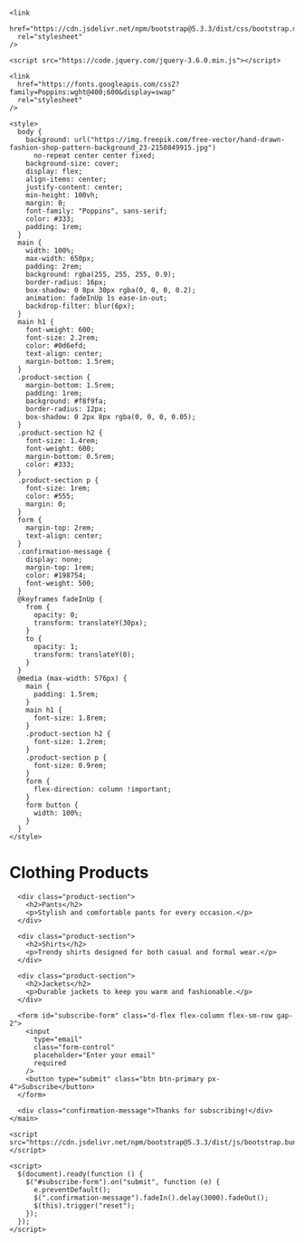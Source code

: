 <!DOCTYPE html>
<html lang="en">
  <head>
    <meta charset="UTF-8" />
    <meta name="viewport" content="width=device-width, initial-scale=1" />
    <title>Clothing Products - Coming Soon</title>

    <link
      href="https://cdn.jsdelivr.net/npm/bootstrap@5.3.3/dist/css/bootstrap.min.css"
      rel="stylesheet"
    />

    <script src="https://code.jquery.com/jquery-3.6.0.min.js"></script>

    <link
      href="https://fonts.googleapis.com/css2?family=Poppins:wght@400;600&display=swap"
      rel="stylesheet"
    />

    <style>
      body {
        background: url("https://img.freepik.com/free-vector/hand-drawn-fashion-shop-pattern-background_23-2150849915.jpg")
          no-repeat center center fixed;
        background-size: cover;
        display: flex;
        align-items: center;
        justify-content: center;
        min-height: 100vh;
        margin: 0;
        font-family: "Poppins", sans-serif;
        color: #333;
        padding: 1rem;
      }
      main {
        width: 100%;
        max-width: 650px;
        padding: 2rem;
        background: rgba(255, 255, 255, 0.9);
        border-radius: 16px;
        box-shadow: 0 8px 30px rgba(0, 0, 0, 0.2);
        animation: fadeInUp 1s ease-in-out;
        backdrop-filter: blur(6px);
      }
      main h1 {
        font-weight: 600;
        font-size: 2.2rem;
        color: #0d6efd;
        text-align: center;
        margin-bottom: 1.5rem;
      }
      .product-section {
        margin-bottom: 1.5rem;
        padding: 1rem;
        background: #f8f9fa;
        border-radius: 12px;
        box-shadow: 0 2px 8px rgba(0, 0, 0, 0.05);
      }
      .product-section h2 {
        font-size: 1.4rem;
        font-weight: 600;
        margin-bottom: 0.5rem;
        color: #333;
      }
      .product-section p {
        font-size: 1rem;
        color: #555;
        margin: 0;
      }
      form {
        margin-top: 2rem;
        text-align: center;
      }
      .confirmation-message {
        display: none;
        margin-top: 1rem;
        color: #198754;
        font-weight: 500;
      }
      @keyframes fadeInUp {
        from {
          opacity: 0;
          transform: translateY(30px);
        }
        to {
          opacity: 1;
          transform: translateY(0);
        }
      }
      @media (max-width: 576px) {
        main {
          padding: 1.5rem;
        }
        main h1 {
          font-size: 1.8rem;
        }
        .product-section h2 {
          font-size: 1.2rem;
        }
        .product-section p {
          font-size: 0.9rem;
        }
        form {
          flex-direction: column !important;
        }
        form button {
          width: 100%;
        }
      }
    </style>
  </head>
  <body>
    <main>
      <h1>Clothing Products</h1>

      <div class="product-section">
        <h2>Pants</h2>
        <p>Stylish and comfortable pants for every occasion.</p>
      </div>

      <div class="product-section">
        <h2>Shirts</h2>
        <p>Trendy shirts designed for both casual and formal wear.</p>
      </div>

      <div class="product-section">
        <h2>Jackets</h2>
        <p>Durable jackets to keep you warm and fashionable.</p>
      </div>

      <form id="subscribe-form" class="d-flex flex-column flex-sm-row gap-2">
        <input
          type="email"
          class="form-control"
          placeholder="Enter your email"
          required
        />
        <button type="submit" class="btn btn-primary px-4">Subscribe</button>
      </form>

      <div class="confirmation-message">Thanks for subscribing!</div>
    </main>

    <script src="https://cdn.jsdelivr.net/npm/bootstrap@5.3.3/dist/js/bootstrap.bundle.min.js"></script>

    <script>
      $(document).ready(function () {
        $("#subscribe-form").on("submit", function (e) {
          e.preventDefault();
          $(".confirmation-message").fadeIn().delay(3000).fadeOut();
          $(this).trigger("reset");
        });
      });
    </script>
  </body>
</html>

